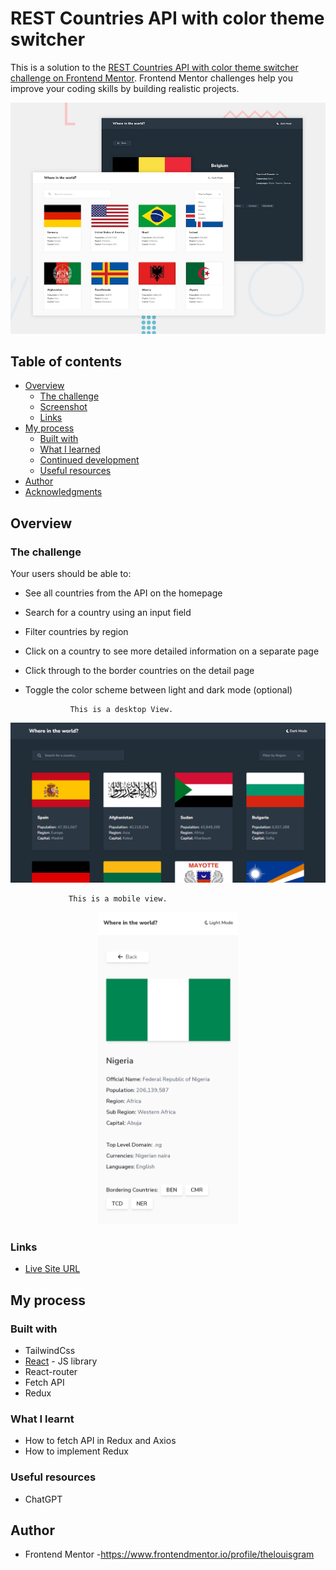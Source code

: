 # REST Countries API with color theme switcher

This is a solution to the [REST Countries API with color theme switcher challenge on Frontend Mentor](https://www.frontendmentor.io/challenges/rest-countries-api-with-color-theme-switcher-5cacc469fec04111f7b848ca).
Frontend Mentor challenges help you improve your coding skills by building realistic projects.

<img src="https://github.com/thelouisgram/rest-country-api/blob/main/src/assets/desktop-preview.jpg">


## Table of contents

- [Overview](#overview)
  - [The challenge](#the-challenge)
  - [Screenshot](#screenshot)
  - [Links](#links)
- [My process](#my-process)
  - [Built with](#built-with)
  - [What I learned](#what-i-learned)
  - [Continued development](#continued-development)
  - [Useful resources](#useful-resources)
- [Author](#author)
- [Acknowledgments](#acknowledgments)

## Overview

### The challenge

Your users should be able to:

- See all countries from the API on the homepage
- Search for a country using an input field
- Filter countries by region
- Click on a country to see more detailed information on a separate page
- Click through to the border countries on the detail page
- Toggle the color scheme between light and dark mode (optional)

                This is a desktop View.
                 
<img src="https://github.com/thelouisgram/rest-country-api/blob/main/src/assets/desktop-view.png">

                 This is a mobile view.
                 
  <p align="center">
   <img src="https://github.com/thelouisgram/rest-country-api/blob/main/src/assets/mobile-view.jpg" height="500px">
  </p>
  
### Links

- [Live Site URL](https://rest-country-api-thelouisgram.vercel.app/)

## My process

### Built with

- TailwindCss
- [React](https://reactjs.org/) - JS library
- React-router
- Fetch API
- Redux

### What I learnt

- How to fetch API in Redux and Axios
- How to implement Redux

### Useful resources

- ChatGPT

## Author

- Frontend Mentor -https://www.frontendmentor.io/profile/thelouisgram
